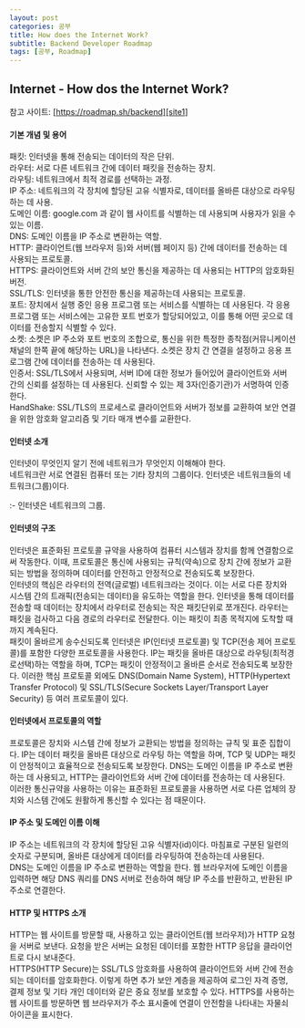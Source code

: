 ```yaml
---
layout: post
categories: 공부
title: How does the Internet Work?
subtitle: Backend Developer Roadmap
tags: [공부, Roadmap]
---
```


## Internet - How dos the Internet Work?

참고 사이트: [https://roadmap.sh/backend][site1]


#### 기본 개념 및 용어

패킷: 인터넷을 통해 전송되는 데이터의 작은 단위.  
라우터: 서로 다른 네트워크 간에 데이터 패킷을 전송하는 장치.  
라우팅: 네트워크에서 최적 경로를 선택하는 과정.  
IP 주소: 네트워크의 각 장치에 할당된 고유 식별자로, 데이터를 올바른 대상으로 라우팅하는 데 사용.  
도메인 이름: google.com 과 같이 웹 사이트를 식별하는 데 사용되며 사용자가 읽을 수 있는 이름.  
DNS: 도메인 이름을 IP 주소로 변환하는 역할.  
HTTP: 클라이언트(웹 브라우저 등)와 서버(웹 페이지 등) 간에 데이터를 전송하는 데 사용되는 프로토콜.  
HTTPS: 클라이언트와 서버 간의 보안 통신을 제공하는 데 사용되는 HTTP의 암호화된 버전.  
SSL/TLS: 인터넷을 통한 안전한 통신을 제공하는데 사용되는 프로토콜.  
포트: 장치에서 실행 중인 응용 프로그램 또는 서비스를 식별하는 데 사용된다. 각 응용 프로그램 또는 서비스에는 고유한 포트 번호가 할당되어있고, 이를 통해 어떤 곳으로 데이터를 전송할지 식별할 수 있다.  
소켓: 소켓은 IP 주소와 포트 번호의 조합으로, 통신을 위한 특정한 종착점(커뮤니케이션 채널의 한쪽 끝에 해당하는 URL)을 나타낸다. 소켓은 장치 간 연결을 설정하고 응용 프로그램 간에 데이터를 전송하는 데 사용된다.  
인증서: SSL/TLS에서 사용되며, 서버 ID에 대한 정보가 들어있어 클라이언트와 서버 간의 신뢰를 설정하는 데 사용된다. 신뢰할 수 있는 제 3자(인증기관)가 서명하여 인증한다.  
HandShake: SSL/TLS의 프로세스로 클라이언트와 서버가 정보를 교환하여 보안 연결을 위한 암호화 알고리즘 및 기타 매개 변수를 교환한다.  

#### 인터넷 소개

인터넷이 무엇인지 알기 전에 네트워크가 무엇인지 이해해야 한다.  
네트워크란 서로 연결된 컴퓨터 또는 기타 장치의 그룹이다. 인터넷은 네트워크들의 네트워크(그룹)이다.  

:- 인터넷은 네트워크의 그룹.

#### 인터넷의 구조

인터넷은 표준화된 프로토콜 규약을 사용하여 컴퓨터 시스템과 장치를 함께 연결함으로써 작동한다. 이때, 프로토콜은 통신에 사용되는 규칙(약속)으로 장치 간에 정보가 교환되는 방법을 정의하며 데이터를 안전하고 안정적으로 전송되도록 보장한다.  
인터넷의 핵심은 라우터의 전역(글로벌) 네트워크라는 것이다. 이는 서로 다른 장치와 시스템 간의 트래픽(전송되는 데이터)을 유도하는 역할을 한다. 인터넷을 통해 데이터를 전송할 때 데이터는 장치에서 라우터로 전송되는 작은 패킷단위로 쪼개진다. 라우터는 패킷을 검사하고 다음 경로의 라우터로 전달한다. 이는 패킷이 최종 목적지에 도착할 때까지 계속된다.  
패킷이 올바르게 송수신되도록 인터넷은 IP(인터넷 프로토콜) 및 TCP(전송 제어 프로토콜)를 포함한 다양한 프로토콜을 사용한다. IP는 패킷을 올바른 대상으로 라우팅(최적경로선택)하는 역할을 하며, TCP는 패킷이 안정적이고 올바른 순서로 전송되도록 보장한다. 이러한 핵심 프로토콜 외에도 DNS(Domain Name System), HTTP(Hypertext Transfer Protocol) 및 SSL/TLS(Secure Sockets Layer/Transport Layer Security) 등 여러 프로토콜이 있다.

#### 인터넷에서 프로토콜의 역할

프로토콜은 장치와 시스템 간에 정보가 교환되는 방법을 정의하는 규칙 및 표준 집합이다. IP는 데이터 패킷을 올바른 대상으로 라우팅 하는 역할을 하며, TCP 및 UDP는 패킷이 안정적이고 효율적으로 전송되도록 보장한다. DNS는 도메인 이름을 IP 주소로 변환하는 데 사용되고, HTTP는 클라이언트와 서버 간에 데이터를 전송하는 데 사용된다.  
이러한 통신규약을 사용하는 이유는 표준화된 프로토콜을 사용하면 서로 다른 업체의 장치와 시스템 간에도 원활하게 통신할 수 있다는 점 때문이다.

#### IP 주소 및 도메인 이름 이해

IP 주소는 네트워크의 각 장치에 할당된 고유 식별자(id)이다. 마침표로 구분된 일련의 숫자로 구분되며, 올바른 대상에게 데이터를 라우팅하여 전송하는데 사용된다.  
DNS는 도메인 이름을 IP 주소로 변환하는 역할을 한다. 웹 브라우저에 도메인 이름을 입력하면 해당 DNS 쿼리를 DNS 서버로 전송하여 해당 IP 주소를 반환하고, 반환된 IP 주소로 연결한다.

#### HTTP 및 HTTPS 소개

HTTP는 웹 사이트를 방문할 때, 사용하고 있는 클라이언트(웹 브라우저)가 HTTP 요청을 서버로 보낸다. 요청을 받은 서버는 요청된 데이터를 포함한 HTTP 응답을 클라이언트로 다시 보내준다.  
HTTPS(HTTP Secure)는 SSL/TLS 암호화를 사용하여 클라이언트와 서버 간에 전송되는 데이터를 암호화한다. 이렇게 하면 추가 보안 계층을 제공하여 로그인 자격 증명, 결제 정보 및 기타 개인 데이터와 같은 중요 정보를 보호할 수 있다. HTTPS를 사용하는 웹 사이트를 방문하면 웹 브라우저가 주소 표시줄에 연결이 안전함을 나타내는 자물쇠 아이콘을 표시한다.




[site1]: https://roadmap.sh/backend
